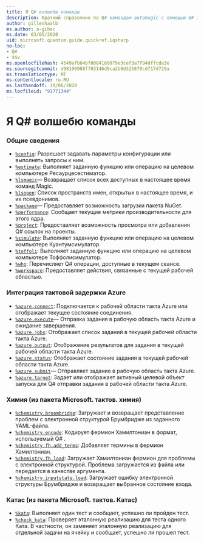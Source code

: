 ```yaml
---
title: Я Q# волшебю команды
description: Краткий справочник по Q# командам automagic с помощью Q# записных книжек Jupyter
author: gillenhaalb
ms.author: a-gibec
ms.date: 03/05/2020
uid: microsoft.quantum.guide.quickref.iqsharp
no-loc:
- Q#
- $$v
ms.openlocfilehash: 4549afb84bf0084160079e3cef3a7f94dffcda3e
ms.sourcegitcommit: d98190988ff03146d9ca2b0d325870cd717d729a
ms.translationtype: MT
ms.contentlocale: ru-RU
ms.lasthandoff: 10/06/2020
ms.locfileid: "91771344"
---
```

# <a name="ino-locq-magic-commands"></a>Я Q# волшебю команды

### <a name="general"></a>Общие сведения

- [`%config`](xref:microsoft.quantum.iqsharp.magic-ref.config): Разрешает задавать параметры конфигурации или выполнять запросы к ним.
- [`%estimate`](xref:microsoft.quantum.iqsharp.magic-ref.estimate): Выполняет заданную функцию или операцию на целевом компьютере Ресаурцесестиматор.
- [`%lsmagic`](xref:microsoft.quantum.iqsharp.magic-ref.lsmagic)— Возвращает список всех доступных в настоящее время команд Magic.
- [`%lsopen`](xref:microsoft.quantum.iqsharp.magic-ref.lsopen): Список пространств имен, открытых в настоящее время, и их псевдонимов.
- [`%package`](xref:microsoft.quantum.iqsharp.magic-ref.package)— Предоставляет возможность загрузки пакета NuGet.
- [`%performance`](xref:microsoft.quantum.iqsharp.magic-ref.performance): Сообщает текущие метрики производительности для этого ядра.
- [`%project`](xref:microsoft.quantum.iqsharp.magic-ref.project): Предоставляет возможность просмотра или добавления Q# ссылок на проекты. 
- [`%simulate`](xref:microsoft.quantum.iqsharp.magic-ref.simulate): Выполняет заданную функцию или операцию на целевом компьютере Куантумсимулатор.
- [`%toffoli`](xref:microsoft.quantum.iqsharp.magic-ref.toffoli): Выполняет заданную функцию или операцию на целевом компьютере Тоффолисимулатор.
- [`%who`](xref:microsoft.quantum.iqsharp.magic-ref.who): Перечисляет Q# операции, доступные в текущем сеансе.
- [`%workspace`](xref:microsoft.quantum.iqsharp.magic-ref.workspace): Предоставляет действия, связанные с текущей рабочей областью.

### <a name="azure-quantum-integration"></a>Интеграция тактовой задержки Azure

- [`%azure.connect`](xref:microsoft.quantum.iqsharp.magic-ref.azure.connect): Подключается к рабочей области такта Azure или отображает текущее состояние соединения.
- [`%azure.execute`](xref:microsoft.quantum.iqsharp.magic-ref.azure.execute)— Отправка задания в рабочую область такта Azure и ожидание завершения.
- [`%azure.jobs`](xref:microsoft.quantum.iqsharp.magic-ref.azure.jobs): Отображает список заданий в текущей рабочей области такта Azure.
- [`%azure.output`](xref:microsoft.quantum.iqsharp.magic-ref.azure.output): Отображение результатов для задания в текущей рабочей области такта Azure.
- [`%azure.status`](xref:microsoft.quantum.iqsharp.magic-ref.azure.status): Отображает состояние задания в текущей рабочей области такта Azure.
- [`%azure.submit`](xref:microsoft.quantum.iqsharp.magic-ref.azure.submit)— Отправляет задание в рабочую область такта Azure.
- [`%azure.target`](xref:microsoft.quantum.iqsharp.magic-ref.azure.target): Задает или отображает активный целевой объект запуска для Q# отправки задания в рабочей области такта Azure.

### <a name="chemistry-from-microsoftquantumchemistry-package"></a>Химия (из пакета Microsoft. тактов. химия)

- [`%chemistry.broombridge`](xref:microsoft.quantum.iqsharp.magic-ref.chemistry.broombridge): Загружает и возвращает представление проблем с электронной структурой Брумбридже из заданного YAML-файла.
- [`%chemistry.encode`](xref:microsoft.quantum.iqsharp.magic-ref.chemistry.encode): Кодирует фермион Хамилтониан в формат, используемый Q# .
- [`%chemistry.fh.add_terms`](xref:microsoft.quantum.iqsharp.magic-ref.chemistry.fh.add_terms): Добавляет термины в фермион Хамилтониан.
- [`%chemistry.fh.load`](xref:microsoft.quantum.iqsharp.magic-ref.chemistry.fh.load): Загружает Хамилтониан фермион для проблемы с электронной структурой. Проблема загружается из файла или передается в качестве аргумента.
- [`%chemistry.inputstate.load`](xref:microsoft.quantum.iqsharp.magic-ref.chemistry.inputstate.load): Загружает ошибку электронной структуры Брумбридже и возвращает выбранное состояние входа.

### <a name="katas-from-microsoftquantumkatas-package"></a>Катас (из пакета Microsoft. тактов. Катас)

- [`%kata`](xref:microsoft.quantum.iqsharp.magic-ref.kata): Выполняет один тест и сообщает, успешно ли пройден тест.
- [`%check_kata`](xref:microsoft.quantum.iqsharp.magic-ref.check_kata): Проверяет эталонную реализацию для теста одного Ката.
    В частности, он заменяет эталонную реализацию для отдельной задачи на ячейку и сообщает, успешно ли прошел тест.
